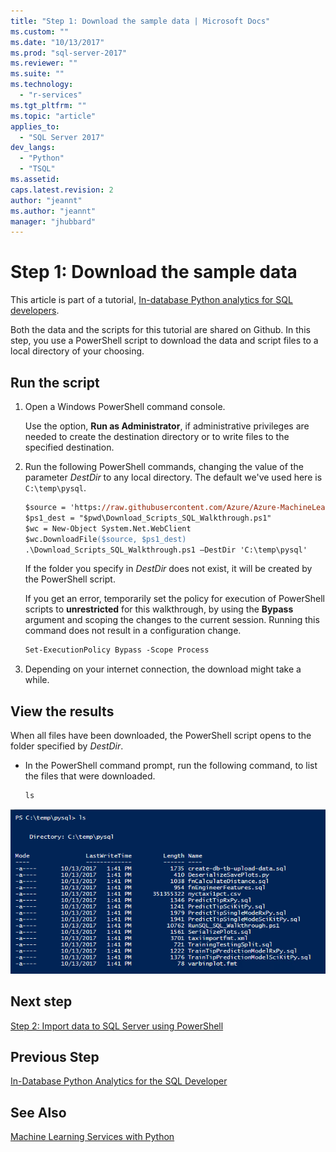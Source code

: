 ```yaml
---
title: "Step 1: Download the sample data | Microsoft Docs"
ms.custom: ""
ms.date: "10/13/2017"
ms.prod: "sql-server-2017"
ms.reviewer: ""
ms.suite: ""
ms.technology: 
  - "r-services"
ms.tgt_pltfrm: ""
ms.topic: "article"
applies_to: 
  - "SQL Server 2017"
dev_langs: 
  - "Python"
  - "TSQL"
ms.assetid: 
caps.latest.revision: 2
author: "jeannt"
ms.author: "jeannt"
manager: "jhubbard"
---
```

# Step 1: Download the sample data

This article is part of a tutorial, [In-database Python analytics for SQL developers](sqldev-in-database-python-for-sql-developers.md). 

Both the data and the scripts for this tutorial are shared on Github. In this step, you use a PowerShell script to download the data and script files to a local directory of your choosing.

## Run the script

1. Open a Windows PowerShell command console.

    Use the option, **Run as Administrator**, if administrative privileges are needed to create the destination directory or to write files to the specified destination.

2. Run the following PowerShell commands, changing the value of the parameter *DestDir* to any local directory.  The default we've used here is `C:\temp\pysql`.

    ```ps
    $source = 'https://raw.githubusercontent.com/Azure/Azure-MachineLearning-DataScience/master/Misc/PythonSQL/Download_Scripts_SQL_Walkthrough.ps1'
    $ps1_dest = "$pwd\Download_Scripts_SQL_Walkthrough.ps1"
    $wc = New-Object System.Net.WebClient
    $wc.DownloadFile($source, $ps1_dest)
    .\Download_Scripts_SQL_Walkthrough.ps1 –DestDir 'C:\temp\pysql'
    ```
    
    If the folder you specify in *DestDir* does not exist, it will be created by the PowerShell script.
    
    If you get an error, temporarily set the policy for execution of PowerShell scripts to **unrestricted** for this walkthrough, by using the **Bypass** argument and scoping the changes to the current session. Running this command does not result in a configuration change.
    
    ```ps
    Set-ExecutionPolicy Bypass -Scope Process
    ```

3. Depending on your internet connection, the download might take a while. 

## View the results

When all files have been downloaded, the PowerShell script opens to the folder specified by  *DestDir*. 

+ In the PowerShell command prompt, run the following command, to list the files that were downloaded.

    ```ps
    ls
    ```

![list of files downloaded by PowerShell script](media/sqldev-python-filelist.png "list of files downloaded by PowerShell script")

## Next step

[Step 2: Import data to SQL Server using PowerShell](sqldev-py2-import-data-to-sql-server-using-powershell.md)

## Previous Step

[In-Database Python Analytics for the SQL Developer](sqldev-in-database-python-for-sql-developers.md)

## See Also

[Machine Learning Services with Python](../python/sql-server-python-services.md)


